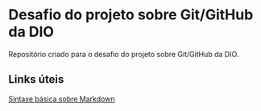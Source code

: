 # Desafio do projeto sobre Git/GitHub da DIO
Repositório criado para o desafio do projeto sobre Git/GitHub da DIO.

## Links úteis
[Sintaxe básica sobre Markdown](https://www.markdownguide.org/basic-syntax/)
